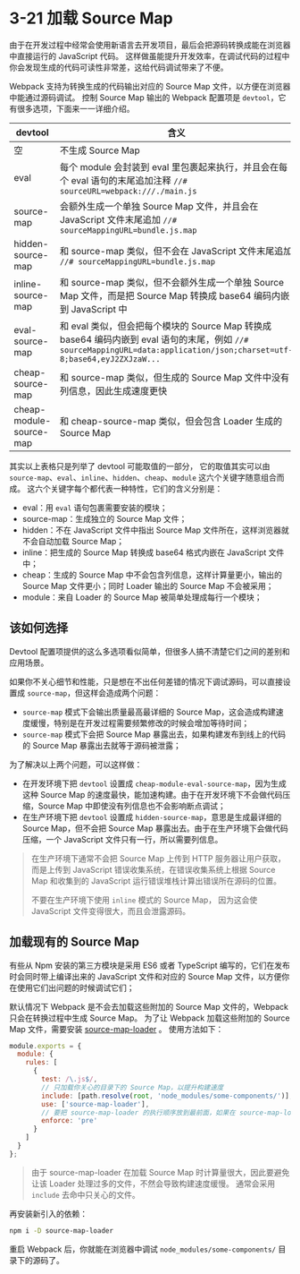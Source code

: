 # 3-21 加载 Source Map

由于在开发过程中经常会使用新语言去开发项目，最后会把源码转换成能在浏览器中直接运行的 JavaScript 代码。 这样做虽能提升开发效率，在调试代码的过程中你会发现生成的代码可读性非常差，这给代码调试带来了不便。

Webpack 支持为转换生成的代码输出对应的 Source Map 文件，以方便在浏览器中能通过源码调试。 控制 Source Map 输出的 Webpack 配置项是 `devtool`，它有很多选项，下面来一一详细介绍。

| devtool                 | 含义                                                         |
| ----------------------- | ------------------------------------------------------------ |
| 空                      | 不生成 Source Map                                            |
| eval                    | 每个 module 会封装到 eval 里包裹起来执行，并且会在每个 eval 语句的末尾追加注释 `//# sourceURL=webpack:///./main.js` |
| source-map              | 会额外生成一个单独 Source Map 文件，并且会在 JavaScript 文件末尾追加 `//# sourceMappingURL=bundle.js.map` |
| hidden-source-map       | 和 source-map 类似，但不会在 JavaScript 文件末尾追加 `//# sourceMappingURL=bundle.js.map` |
| inline-source-map       | 和 source-map 类似，但不会额外生成一个单独 Source Map 文件，而是把 Source Map 转换成 base64 编码内嵌到 JavaScript 中 |
| eval-source-map         | 和 eval 类似，但会把每个模块的 Source Map 转换成 base64 编码内嵌到 eval 语句的末尾，例如 `//# sourceMappingURL=data:application/json;charset=utf-8;base64,eyJ2ZXJzaW...` |
| cheap-source-map        | 和 source-map 类似，但生成的 Source Map 文件中没有列信息，因此生成速度更快 |
| cheap-module-source-map | 和 cheap-source-map 类似，但会包含 Loader 生成的 Source Map  |

其实以上表格只是列举了 devtool 可能取值的一部分， 它的取值其实可以由 `source-map`、`eval`、`inline`、`hidden`、`cheap`、`module` 这六个关键字随意组合而成。 这六个关键字每个都代表一种特性，它们的含义分别是：

- eval：用 `eval` 语句包裹需要安装的模块；
- source-map：生成独立的 Source Map 文件；
- hidden：不在 JavaScript 文件中指出 Source Map 文件所在，这样浏览器就不会自动加载 Source Map；
- inline：把生成的 Source Map 转换成 base64 格式内嵌在 JavaScript 文件中；
- cheap：生成的 Source Map 中不会包含列信息，这样计算量更小，输出的 Source Map 文件更小；同时 Loader 输出的 Source Map 不会被采用；
- module：来自 Loader 的 Source Map 被简单处理成每行一个模块；

## 该如何选择

Devtool 配置项提供的这么多选项看似简单，但很多人搞不清楚它们之间的差别和应用场景。

如果你不关心细节和性能，只是想在不出任何差错的情况下调试源码，可以直接设置成 `source-map`，但这样会造成两个问题：

- `source-map` 模式下会输出质量最高最详细的 Source Map，这会造成构建速度缓慢，特别是在开发过程需要频繁修改的时候会增加等待时间；
- `source-map` 模式下会把 Source Map 暴露出去，如果构建发布到线上的代码的 Source Map 暴露出去就等于源码被泄露；

为了解决以上两个问题，可以这样做：

- 在开发环境下把 `devtool` 设置成 `cheap-module-eval-source-map`，因为生成这种 Source Map 的速度最快，能加速构建。由于在开发环境下不会做代码压缩，Source Map 中即使没有列信息也不会影响断点调试；
- 在生产环境下把 `devtool` 设置成 `hidden-source-map`，意思是生成最详细的 Source Map，但不会把 Source Map 暴露出去。由于在生产环境下会做代码压缩，一个 JavaScript 文件只有一行，所以需要列信息。

> 在生产环境下通常不会把 Source Map 上传到 HTTP 服务器让用户获取，而是上传到 JavaScript 错误收集系统，在错误收集系统上根据 Source Map 和收集到的 JavaScript 运行错误堆栈计算出错误所在源码的位置。
>
> 不要在生产环境下使用 `inline` 模式的 Source Map， 因为这会使 JavaScript 文件变得很大，而且会泄露源码。

## 加载现有的 Source Map

有些从 Npm 安装的第三方模块是采用 ES6 或者 TypeScript 编写的，它们在发布时会同时带上编译出来的 JavaScript 文件和对应的 Source Map 文件，以方便你在使用它们出问题的时候调试它们；

默认情况下 Webpack 是不会去加载这些附加的 Source Map 文件的，Webpack 只会在转换过程中生成 Source Map。 为了让 Webpack 加载这些附加的 Source Map 文件，需要安装 [source-map-loader](https://github.com/webpack-contrib/source-map-loader) 。 使用方法如下：

```js
module.exports = {
  module: {
    rules: [
      {
        test: /\.js$/,
        // 只加载你关心的目录下的 Source Map，以提升构建速度
        include: [path.resolve(root, 'node_modules/some-components/')],
        use: ['source-map-loader'],
        // 要把 source-map-loader 的执行顺序放到最前面，如果在 source-map-loader 之前有 Loader 转换了该 JavaScript 文件，会导致 Source Map 映射错误
        enforce: 'pre'
      }
    ]
  }
};
```

> 由于 source-map-loader 在加载 Source Map 时计算量很大，因此要避免让该 Loader 处理过多的文件，不然会导致构建速度缓慢。 通常会采用 `include` 去命中只关心的文件。

再安装新引入的依赖：

```bash
npm i -D source-map-loader
```

重启 Webpack 后，你就能在浏览器中调试 `node_modules/some-components/` 目录下的源码了。

